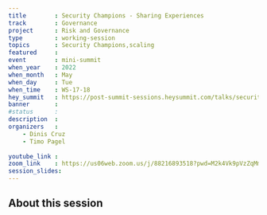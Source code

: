 ```yaml
---
title        : Security Champions - Sharing Experiences
track        : Governance
project      : Risk and Governance
type         : working-session
topics       : Security Champions,scaling
featured     :
event        : mini-summit
when_year    : 2022
when_month   : May
when_day     : Tue
when_time    : WS-17-18
hey_summit   : https://post-summit-sessions.heysummit.com/talks/security-champions-sharing-experiences/
banner       : 
#status      : 
description  :
organizers   :
    - Dinis Cruz
    - Timo Pagel
    
youtube_link : 
zoom_link    : https://us06web.zoom.us/j/88216893518?pwd=M2k4Vk9pVzZqMmFkc2V3WGRlZkMrQT09
session_slides:
---
```




## About this session

